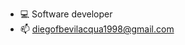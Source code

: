 - 💻 Software developer  
- 📫 diegofbevilacqua1998@gmail.com

<!---
Diegobevilacqua/Diegobevilacqua is a ✨ special ✨ repository because its `README.md` (this file) appears on your GitHub profile.
You can click the Preview link to take a look at your changes.
--->
